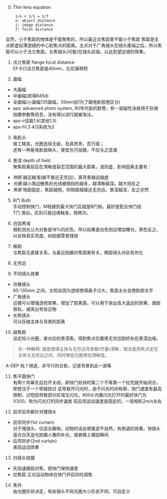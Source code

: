 0. Thin lens equation

        1/o + 1/i = 1/f
        o: object distance
        i: image distance
        f: focal distance
  显然，小于焦距的物体是不能聚焦的，所以最近合焦距里不能小于焦距
焦距是主点即虚拟薄透镜的中心到焦点的距离。主点对于广角镜头在镜头尾端之后，所以焦距可以小于法兰焦距。长焦镜头(可能)在镜头前端，以达到望远镜的效果。  

1. 法兰焦距 flange focal distance  
  EF卡口法兰焦距是40mm，比尼康稍短

2. 画幅
  * 大画幅  
  * 中画幅(宾得645d)
  * 全画幅(小画幅135画幅，35mm加1为了跟电影胶卷区分)
  * aps: advanced photo system, 90年代新的胶卷，有一层磁性涂层用于存储拍摄参数等信息，没有得以流行就被淘汰。
  * aps-c佳能1.6(其他1.5)
  * aps-h1.3 4/3系统为2

3. 电影头  
  做工精良，光圈连续无级，及其昂贵，百万级；  
  还有一种是电影放映头，便宜也可拍摄，不应与之混淆

4. 景深 depth of field  
  聚焦距离前后在清晰度容忍范围的最大距离，浅则虚，影响因素主要有：
  * *物距* 越近越浅(越不接近无穷远)，离背景越远越虚  
  * *光圈* 越小周边散焦的光线被阻挡的越多，越清晰越深。越大则反之
  * *焦距* 物距固定，焦距越短，则物距越接近无穷远，景深越深，反之亦然

5. B门 Bulb  
  手动控制快门，M档拨到最大快门后就是B门档，最好是配合快门线   
  T门 类似，区别只是边缘触发，按两次。

6. 白加黑减  
  相机测光认为对象是18%的灰色，所以如果是白色则应增加曝光，黑色反之，以反映真实亮度。如拍摄雪景煤球

7. 微距  
  与焦距无直接关系，与最近拍摄对焦距离有关。微距镜头对此有优化

8. 无穷远

9. 不同镜头效果
  * 肖像镜头  
85-135mm 之间，太短会因为透视使得鼻子过大，焦距太长会使脸部太平
  * 广角镜头  
  近摄可以增强透视效果，增加了距离感，可以用于突出高大遥远的效果，烟囱铁轨，或突出夸张近物
  * 长焦镜头  
  可以压缩主体与背景的距离

10. 超焦距  
  设定较小光圈，查对应的景深表，得到焦点位置使无穷远刚好处在景深边缘。  
> 另一种解释:
就是使得主体与无穷远背景都(尽量)清晰，做法是把焦点定在主体与无穷远之间，同时降低光圈增加清晰度。  

  A-DEP 档？用途，非平行的合影，记录背景到此一游等

11. 焦平面快门  
  有两个帘幕先后拉开关闭，即快门较快时第二个不等第一个拉完就开始闭合，即想当于一个窄缝掠过
  这导致开闪光时，由于闪光时间有限，快门速度有最高限制，过短回导致部分区域无闪光，600d 内置闪光打开时最好快门为1/200。称为闪光灯的同步速度
前后帘运动速度是固定的，一般相机2m/s左右

12. 前帘后帘都针对慢镜头  
  * 前帘同步(1st curtain)   
    对于慢镜头，仅适合静物，动物的话会使尾迹不自然，有倒退的效果。快镜头适合白天逆光拍摄人像的补光，或者晚上捕捉瞬间  
  * 后帘同步(2nd curtain)  
   表现运动效果

13. 扫镜头拍摄  
  * 先恒速跟踪对焦，按快门保持速度  
  * 拉焦距 正对运动物体在快门开启同时调焦

14. 焦外  
  由光圈形状决定，有些镜头不同光圈大小形状不同，可自定义

